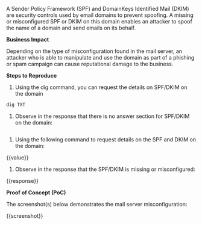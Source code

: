 A Sender Policy Framework (SPF) and DomainKeys Identified Mail (DKIM) are security controls used by email domains to prevent spoofing. A missing or misconfigured SPF or DKIM on this domain enables an attacker to spoof the name of a domain and send emails on its behalf.

**Business Impact**

Depending on the type of misconfiguration found in the mail server, an attacker who is able to  manipulate and use the domain as part of a phishing or spam campaign can cause reputational damage to the business.

**Steps to Reproduce**

1. Using the dig command, you can request the details on SPF/DKIM on the domain

```bash
dig TXT 
```

1. Observe in the response that there is no answer section for SPF/DKIM on the domain:

```text
```

1. Using the following command to request details on the SPF and DKIM on the domain:

{{value}}

1. Observe in the response that the SPF/DKIM is missing or misconfigured:

{{response}}

**Proof of Concept (PoC)**

The screenshot(s) below demonstrates the mail server misconfiguration:

{{screenshot}}
